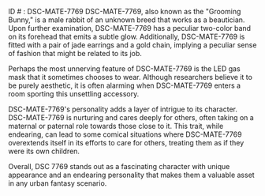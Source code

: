 ID # : DSC-MATE-7769
DSC-MATE-7769, also known as the "Grooming Bunny," is a male rabbit of an unknown breed that works as a beautician. Upon further examination, DSC-MATE-7769 has a peculiar two-color band on its forehead that emits a subtle glow. Additionally, DSC-MATE-7769 is fitted with a pair of jade earrings and a gold chain, implying a peculiar sense of fashion that might be related to its job.

Perhaps the most unnerving feature of DSC-MATE-7769 is the LED gas mask that it sometimes chooses to wear. Although researchers believe it to be purely aesthetic, it is often alarming when DSC-MATE-7769 enters a room sporting this unsettling accessory.

DSC-MATE-7769's personality adds a layer of intrigue to its character. DSC-MATE-7769 is nurturing and cares deeply for others, often taking on a maternal or paternal role towards those close to it. This trait, while endearing, can lead to some comical situations where DSC-MATE-7769 overextends itself in its efforts to care for others, treating them as if they were its own children. 

Overall, DSC 7769 stands out as a fascinating character with unique appearance and an endearing personality that makes them a valuable asset in any urban fantasy scenario.